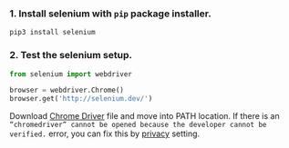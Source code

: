 ### 1. Install selenium with `pip` package installer.

```shell
pip3 install selenium
```

### 2. Test the selenium setup.

```python
from selenium import webdriver

browser = webdriver.Chrome()
browser.get('http://selenium.dev/')
```

Download [Chrome Driver](https://chromedriver.chromium.org/downloads) file and move into PATH location. If there is an ```“chromedriver” cannot be opened because the developer cannot be verified.``` error, you can fix this by [privacy](https://exerror.com/error-chromedriver-cannot-be-opened-because-the-developer-cannot-be-verified-unable-to-launch-the-chrome-browser/) setting.
